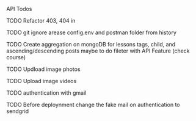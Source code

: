 
API Todos

TODO Refactor 403, 404 in 

TODO git ignore arease config.env and postman folder from history

TODO Create aggregation on mongoDB for lessons tags, child, and ascending/descending posts maybe to do fileter with API Feature (check course)

TODO Updload image photos

TODO Upload image videos

TODO authentication with gmail

TODO Before deploynment change the fake mail on authentication to sendgrid 
